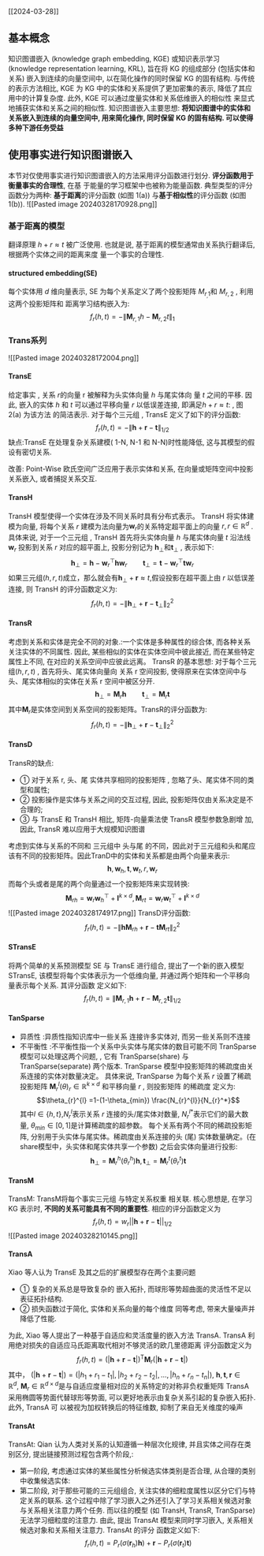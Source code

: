 [[2024-03-28]]

## 基本概念
知识图谱嵌入 (knowledge graph embedding, KGE) 或知识表示学习 (knowledge representation learning, KRL), 旨在将 KG 的组成部分 (包括实体和关系) 嵌入到连续的向量空间中, 以在简化操作的同时保留 KG 的固有结构. 
与传统的表示方法相比, KGE 为 KG 中的实体和关系提供了更加密集的表示, 降低了其应用中的计算复杂度. 此外, KGE 可以通过度量实体和关系低维嵌入的相似性 来显式地捕获实体和关系之间的相似性.
知识图谱嵌入主要思想:
**将知识图谱中的实体和关系嵌入到连续的向量空间中, 用来简化操作, 同时保留 KG 的固有结构. 可以使得多种下游任务受益**

## 使用事实进行知识图谱嵌入

本节对仅使用事实进行知识图谱嵌入的方法采用评分函数进行划分. **评分函数用于衡量事实的合理性**, 在基 于能量的学习框架中也被称为能量函数. 典型类型的评分函数分为两种: **基于距离**的评分函数 (如图 1(a)) 与**基于相似性**的评分函数 (如图 1(b)).
![[Pasted image 20240328170928.png]]
### 基于距离的模型
翻译原理  $h+r\approx t$ 被广泛使用. 也就是说, 基于距离的模型通常由关系执行翻译后, 根据两个实体之间的距离来度 量一个事实的合理性.
#### structured embedding(SE)
每个实体用 $d$ 维向量表示, SE 为每个关系定义了两个投影矩阵 $M_{r_,1}$和 $M_{r,2}$ , 利用 这两个投影矩阵和 距离学习结构嵌入为:$$f_r\left(h,t\right)=-\left\|\mathbf{M}_{r,1}h-\mathbf{M}_{r,2}t\right\|_1$$
### Trans系列
![[Pasted image 20240328172004.png]]
#### TransE

给定事实  , 关系 $r$的向量 r 被解释为头实体向量 $h$ 与尾实体向 量 $t$ 之间的平移. 因此, 嵌入的实体 $h$ 和 $t$ 可以通过平移向量 $r$ 以低误差连接, 即满足$h+r\approx t$:  , 图 2(a) 为该方法 的简洁表示. 对于每个三元组  , TransE 定义了如下的评分函数:$$f_r\left(h,t\right)=-\left\|\mathbf{h}+\mathbf{r}-\mathbf{t}\right\|_{1/2}$$
缺点:TransE 在处理复杂关系建模( 1-N, N-1 和 N-N)时性能降低, 这与其模型的假设有密切关系.

改善:
Point-Wise 欧氏空间广泛应用于表示实体和关系, 在向量或矩阵空间中投影关系嵌入, 或者捕捉关系交互.
#### TransH
TransH 模型使得一个实体在涉及不同关系时具有分布式表示。
TransH 将实体建模为向量, 将每个关系 $r$ 建模为法向量为$\mathbf{w}_{r}$的关系特定超平面上的向量 $r,r\in \mathbb{R}^d$ . 具体来说, 对于一个三元组 , TransH 首先将头实体向量 $h$ 与尾实体向量 $t$ 沿法线$\mathbf{w}_{r}$  投影到关系 $r$ 对应的超平面上, 投影分别记为 $\mathbf{h}_{\perp}$和$\mathbf{t}_{\perp}$ , 表示如下:$$\mathbf{h}_\perp=\mathbf{h}-\mathbf{w}_r^\top\mathbf{h}\mathbf{w}_{r}\qquad\mathbf{t}_\perp=\mathbf{t}-\mathbf{w}_r^\top\mathbf{t}\mathbf{w}_r$$
如果三元组$(h,r,t)$成立，那么就会有$\mathbf{h}_{\perp}+\mathbf{r} \approx t$,假设投影在超平面上由 $r$ 以低误差连接, 则 TransH 的评分函数定义为:$$f_{r}(h,t)=-\|\mathbf{h}_{\perp}+\mathbf{r}-\mathbf{t}_{\perp}\|_{2}^{2}$$
#### TransR
考虑到关系和实体是完全不同的对象.:一个实体是多种属性的综合体, 而各种关系关注实体的不同属性. 因此, 某些相似的实体在实体空间中彼此接近, 而在某些特定属性上不同, 在对应的关系空间中应彼此远离。
TransR 的基本思想: 对于每个三元组$(h,r,t)$  , 首先将头、尾实体向量向 关系 r 空间投影, 使得原来在实体空间中与头、尾实体相似的实体在关系 r 空间中被区分开.$$\mathbf{h}_\perp=\mathbf{M}_r\mathbf{h}\qquad \mathbf{t}_\perp=\mathbf{M}_r\mathbf{t}$$
其中$\mathbf{M}_{r}$是实体空间到关系空间的投影矩阵。TransR的评分函数为:
$$f_r\left(h,t\right)=-\|\mathbf{h}_\perp+\mathbf{r}-\mathbf{t}_\perp\|_2^2$$

#### TransD
TransR的缺点:
- ① 对于关系 r, 头、尾 实体共享相同的投影矩阵 , 忽略了头、尾实体不同的类型和属性;
-  ② 投影操作是实体与关系之间的交互过程, 因此, 投影矩阵仅由关系决定是不合理的;
-  ③ 与 TransE 和 TransH 相比, 矩阵-向量乘法使 TransR 模型参数急剧增 加, 因此, TransR 难以应用于大规模知识图谱

考虑到实体与关系的不同和 三元组中 头与尾 的不同，因此对于三元组和头和尾应该有不同的投影矩阵。因此TranD中的实体和关系都是由两个向量来表示: $$\mathbf{h},\mathbf{w}_{h},\mathbf{t},\mathbf{w}_{t},r,\mathbf{w}_{r}$$
而每个头或者是尾的两个向量通过一个投影矩阵来实现转换:
$$\mathbf{M}_{rh}=\mathbf{w}_{r}\mathbf{w}_{h}^⊤+\mathbf{I}^{k\times d},\mathbf{M}_{rt}=\mathbf{w}_{r}\mathbf{w}_{t}^⊤+\mathbf{I}^{k\times d}
$$
![[Pasted image 20240328174917.png]]
TransD评分函数:
$$f_{r}(h,t)=-\|\mathbf{hM}_{rh}+\mathbf{r}-\mathbf{tM}_{rt}\|_{2}^{2}$$
#### STransE
将两个简单的关系预测模型 SE 与 TransE 进行组合, 提出了一个新的嵌入模型 STransE, 该模型将每个实体表示为一个低维向量, 并通过两个矩阵和一个平移向量表示每个关系. 其评分函数 定义如下:
$$f_{r}\left(h,t\right)=\left\|\mathbf{M}_{r,1}\mathbf{h}+\mathbf{r}-\mathbf{M}_{r,2}\mathbf{t}\right\|_{1/2}$$
#### TanSparse
- 异质性 :异质性指知识库中一些关系 连接许多实体对, 而另一些关系则不连接 
- 不平衡性 :不平衡性指一个关系中头实体与尾实体的数目可能不同
TranSparse 模型可以处理这两个问题,  , 它有 TranSparse(share) 与 TranSparse(separate) 两个版本.
TranSparse 模型中投影矩阵的稀疏度由关系连接的实体对数量决定。 
具体来说, TranSparse 为每个关系 $r$ 设置了稀疏投影矩阵 $\mathbf{M}_{r}^{l}(\theta)_{r}\in \mathbb{R}^{k \times d}$ 和平移向量 $r$ ,  则投影矩阵 的稀疏度 定义为:$$\theta_{r}^{l} =1-(1-\theta_{min}) \frac{N_{r}^{l}}{N_{r}^*}$$其中$l\in \{h,t\}$,$N_{r}^l$表示关系 $r$ 连接的头/尾实体对数量, $N_{r}^{l*}$表示它们的最大数量,  $\theta_{min}\in [0,1]$是计算稀疏度的超参数。
每个关系有两个不同的稀疏投影矩阵, 分别用于头实体与尾实体。稀疏度由关系连接的头 (尾) 实体数量确定。(在share模型中，头实体和尾实体共享一个参数)
之后会实体向量进行投影:
$$\mathbf{h}_\perp=\mathbf{M}_r^h\left(\theta_r^h\right)\mathbf{h},\mathbf{t}_\perp=\mathbf{M}_r^t\left(\theta_r^t\right)\mathbf{t}$$
#### TransM
TransM: TransM将每个事实三元组 与特定关系权重 相关联.
核心思想是, 在学习 KG 表示时, **不同的关系可能具有不同的重要性**. 相应的评分函数定义为$$f_r(h,t)=w_r||\mathbf{h}+\mathbf{r}-\mathbf{t}||_{1/2}$$
![[Pasted image 20240328210145.png]]

#### TransA
Xiao 等人认为 TransE 及其之后的扩展模型存在两个主要问题
- ① 复杂的关系总是导致复杂的 嵌入拓扑, 而球形等势超曲面的灵活性不足以表征拓扑结构.
- ② 损失函数过于简化, 实体和关系向量的每个维度 同等考虑, 带来大量噪声并降低了性能.

为此, Xiao 等人提出了一种基于自适应和灵活度量的嵌入方法 TransA.
TransA 利用绝对损失的自适应马氏距离取代相对不够灵活的欧几里德距离  评分函数定义为$$f_{r}\left(h,t\right)=\left(\left|\mathbf{h}+\mathbf{r}-\mathbf{t}\right|\right)^{\mathrm{T}}\mathbf{M}_{r}\left(\left|\mathbf{h}+\mathbf{r}-\mathbf{t}\right|\right)$$
其中，$\:(|\mathbf{h}+\mathbf{r}-\mathbf{t}|)=(|h_1+r_1-t_1|,|h_2+r_2-t_2|,\ldots,|h_n+r_n-t_n|),\:\mathbf{h},\mathbf{t},\mathbf{r}\in\mathbb{R}^d,\:\mathbf{M}_r\in\mathbb{R}^{d\times d}$是与自适应度量相对应的关系特定的对称非负权重矩阵
TransA 采用椭圆等势面代替球形等势面, 可以更好地表示由复杂关系引起的复杂嵌入拓扑. 此外, TransA 可 以被视为加权转换后的特征维数, 抑制了来自无关维度的噪声

#### TransAt
TransAt: Qian 认为人类对关系的认知遵循一种层次化规律, 并且实体之间存在类别区分, 提出链接预测过程包含两个阶段,:
- 第一阶段, 考虑通过实体的某些属性分析候选实体类别是否合理, 从合理的类别中收集候选实体: 
- 第二阶段, 对于那些可能的三元组组合, 关注实体的细粒度属性以区分它们与特定关系的联系. 
这个过程中除了学习嵌入之外还引入了学习关系相关候选对象与关系相关注意力两个任务. 而以往的模型 (如 TransH, TransR, TranSparse) 无法学习细粒度的注意力. 由此, 提出 TransAt 模型来同时学习嵌入, 关系相关候选对象和关系相关注意力. TransAt 的评分 函数定义如下:$$f_r(h,t)=P_r\left(\sigma(\mathbf{r}_h)\mathbf{h}\right)+\mathbf{r}-P_r\left(\sigma(\mathbf{r}_t)\mathbf{t}\right)$$
